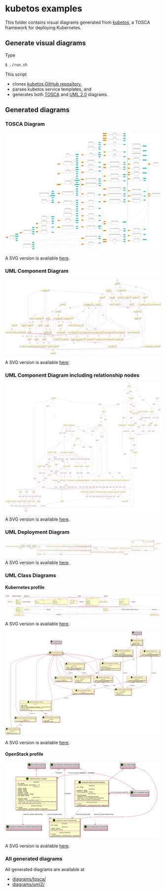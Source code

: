 # kubetos examples

This folder contains visual diagrams generated from [kubetos](https://github.com/Shishqa/kubetos),
a TOSCA framework for deploying Kubernetes.

## Generate visual diagrams

Type
```sh
$ ./run.sh
```

This script
* clones [kubetos GitHub repository](https://github.com/Shishqa/kubetos),
* parses kubetos service templates, and
* generates both [TOSCA](diagrams/tosca/) and [UML 2.0](diagrams/uml2/) diagrams.

## Generated diagrams

### TOSCA Diagram

![TOSCA Diagram](https://raw.githubusercontent.com/Orange-OpenSource/Cloudnet-TOSCA-toolbox/master/examples/kubetos/diagrams/tosca/service.png)

A SVG version is available [here](https://raw.githubusercontent.com/Orange-OpenSource/Cloudnet-TOSCA-toolbox/master/examples/kubetos/diagrams/tosca/service.svg).

### UML Component Diagram

![UML Component Diagram 1](https://raw.githubusercontent.com/Orange-OpenSource/Cloudnet-TOSCA-toolbox/master/examples/kubetos/diagrams/uml2/service-uml2-component-diagram1.png)

A SVG version is available [here](https://raw.githubusercontent.com/Orange-OpenSource/Cloudnet-TOSCA-toolbox/master/examples/kubetos/diagrams/uml2/service-uml2-component-diagram1.svg).

### UML Component Diagram including relationship nodes

![UML Component Diagram 2](https://raw.githubusercontent.com/Orange-OpenSource/Cloudnet-TOSCA-toolbox/master/examples/kubetos/diagrams/uml2/service-uml2-component-diagram2.png)

A SVG version is available [here](https://raw.githubusercontent.com/Orange-OpenSource/Cloudnet-TOSCA-toolbox/master/examples/kubetos/diagrams/uml2/service-uml2-component-diagram2.svg).

### UML Deployment Diagram

![UML Deployment Diagram](https://raw.githubusercontent.com/Orange-OpenSource/Cloudnet-TOSCA-toolbox/master/examples/kubetos/diagrams/uml2/service-uml2-deployment-diagram.png)

A SVG version is available [here](https://raw.githubusercontent.com/Orange-OpenSource/Cloudnet-TOSCA-toolbox/master/examples/kubetos/diagrams/uml2/service-uml2-deployment-diagram.svg).

### UML Class Diagrams

#### Kubernetes profile

![UML Class Diagram - Kubernetes profile](https://raw.githubusercontent.com/Orange-OpenSource/Cloudnet-TOSCA-toolbox/master/examples/kubetos/diagrams/uml2/profiles-kubernetes-types-node-uml2-class-diagram.png)

A SVG version is available [here](https://raw.githubusercontent.com/Orange-OpenSource/Cloudnet-TOSCA-toolbox/master/examples/kubetos/diagrams/uml2/profiles-kubernetes-types-node-uml2-class-diagram.svg).

![UML Class Diagram - Kubernetes profile](https://raw.githubusercontent.com/Orange-OpenSource/Cloudnet-TOSCA-toolbox/master/examples/kubetos/diagrams/uml2/profiles-kubernetes-types-objects-uml2-class-diagram.png)

A SVG version is available [here](https://raw.githubusercontent.com/Orange-OpenSource/Cloudnet-TOSCA-toolbox/master/examples/kubetos/diagrams/uml2/profiles-kubernetes-types-objects-uml2-class-diagram.svg).

#### OpenStack profile

![UML Class Diagram - OpenStack profile](https://raw.githubusercontent.com/Orange-OpenSource/Cloudnet-TOSCA-toolbox/master/examples/kubetos/diagrams/uml2/profiles-openstack-types-node-uml2-class-diagram.png)

A SVG version is available [here](https://raw.githubusercontent.com/Orange-OpenSource/Cloudnet-TOSCA-toolbox/master/examples/kubetos/diagrams/uml2/profiles-openstack-types-node-uml2-class-diagram.svg).

### All generated diagrams

All generated diagrams are available at
* [diagrams/tosca/](diagrams/tosca/)
* [diagrams/uml2/](diagrams/uml2/)
